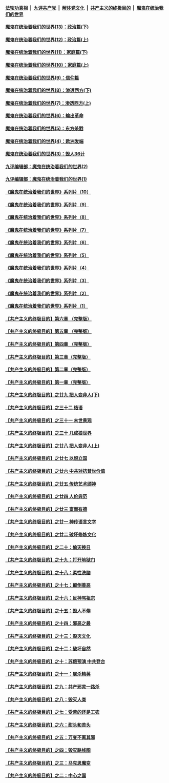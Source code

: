 

####  [法轮功真相](../../../../basic/blob/master/README.md?t=10041402) &nbsp;|&nbsp; [九评共产党](../../../../9ping.md/blob/master/README.md?t=10041402) &nbsp;|&nbsp; [解体党文化](../../../../jtdwh.md/blob/master/README.md?t=10041402)  &nbsp;|&nbsp; [共产主义的终极目的](../../../../gczydzjmd.md/blob/master/README.md?t=10041402) &nbsp;|&nbsp; [魔鬼在统治我们的世界](../../../../mgztzwmdsj.md/blob/master/README.md?t=10041402) 

#### [魔鬼在统治着我们的世界(13)：政治篇(下)](../pages/nsc422/n10448270.md?t=10041402) 

#### [魔鬼在统治着我们的世界(12)：政治篇(上)](../pages/nsc422/n10444576.md?t=10041402) 

#### [魔鬼在统治着我们的世界(11)：家庭篇(下)](../pages/nsc422/n10440961.md?t=10041402) 

#### [魔鬼在统治着我们的世界(10)：家庭篇(上)](../pages/nsc422/n10435448.md?t=10041402) 

#### [魔鬼在统治着我们的世界(9)：信仰篇](../pages/nsc422/n10432159.md?t=10041402) 

#### [魔鬼在统治着我们的世界(8)：渗透西方(下)](../pages/nsc422/n10429603.md?t=10041402) 

#### [魔鬼在统治着我们的世界(7)：渗透西方(上)](../pages/nsc422/n10426013.md?t=10041402) 

#### [魔鬼在统治着我们的世界(6)：输出革命](../pages/nsc422/n10421536.md?t=10041402) 

#### [魔鬼在统治着我们的世界(5)：东方杀戮](../pages/nsc422/n10417707.md?t=10041402) 

#### [魔鬼在统治着我们的世界(4)：欧洲发端](../pages/nsc422/n10414890.md?t=10041402) 

#### [魔鬼在统治着我们的世界(3)：毁人36计](../pages/nsc422/n10411583.md?t=10041402) 

#### [九评编辑部：魔鬼在统治着我们的世界(2)](../pages/nsc422/n10410036.md?t=10041402) 

#### [九评编辑部：魔鬼在统治着我们的世界(1)](../pages/nsc422/n10406825.md?t=10041402) 

#### [《魔鬼在统治着我们的世界》系列片（10）](../pages/nsc422/n12292670.md?t=10041402) 

#### [《魔鬼在统治着我们的世界》系列片（9）](../pages/nsc422/n12290859.md?t=10041402) 

#### [《魔鬼在统治着我们的世界》系列片（8）](../pages/nsc422/n12287445.md?t=10041402) 

#### [《魔鬼在统治着我们的世界》系列片（7）](../pages/nsc422/n12283425.md?t=10041402) 

#### [《魔鬼在统治着我们的世界》系列片（6）](../pages/nsc422/n12282314.md?t=10041402) 

#### [《魔鬼在统治着我们的世界》系列片（5）](../pages/nsc422/n12281419.md?t=10041402) 

#### [《魔鬼在统治着我们的世界》系列片（4）](../pages/nsc422/n12274024.md?t=10041402) 

#### [《魔鬼在统治着我们的世界》系列片（3）](../pages/nsc422/n12271322.md?t=10041402) 

#### [《魔鬼在统治着我们的世界》系列片（2）](../pages/nsc422/n12269049.md?t=10041402) 

#### [《魔鬼在统治着我们的世界》系列片（1）](../pages/nsc422/n12267575.md?t=10041402) 

#### [【共产主义的终极目的】第六章 （完整版）](../pages/nsc422/n11428913.md?t=10041402) 

#### [【共产主义的终极目的】第五章 （完整版）](../pages/nsc422/n11428912.md?t=10041402) 

#### [【共产主义的终极目的】第四章 （完整版）](../pages/nsc422/n11428907.md?t=10041402) 

#### [【共产主义的终极目的】第三章（完整版）](../pages/nsc422/n11428848.md?t=10041402) 

#### [【共产主义的终极目的】第二章（完整版）](../pages/nsc422/n11428831.md?t=10041402) 

#### [【共产主义的终极目的】第一章（完整版）](../pages/nsc422/n11417651.md?t=10041402) 

#### [【共产主义的终极目的】之廿九 把人变非人(下)](../pages/nsc422/n11344140.md?t=10041402) 

#### [【共产主义的终极目的】之三十二 结语](../pages/nsc422/n11360535.md?t=10041402) 

#### [【共产主义的终极目的】之三十一 末世景观](../pages/nsc422/n11351129.md?t=10041402) 

#### [【共产主义的终极目的】之三十 几成狼世界](../pages/nsc422/n11348280.md?t=10041402) 

#### [【共产主义的终极目的】之廿八 把人变非人(上)](../pages/nsc422/n11340492.md?t=10041402) 

#### [【共产主义的终极目的】之廿七 以恨立国](../pages/nsc422/n11336944.md?t=10041402) 

#### [【共产主义的终极目的】之廿六 中共对抗普世价值](../pages/nsc422/n11324785.md?t=10041402) 

#### [【共产主义的终极目的】之廿五 传统艺术颂神](../pages/nsc422/n11296396.md?t=10041402) 

#### [【共产主义的终极目的】之廿四 人伦典范](../pages/nsc422/n11296397.md?t=10041402) 

#### [【共产主义的终极目的】之廿三 富而有德](../pages/nsc422/n11283598.md?t=10041402) 

#### [【共产主义的终极目的】之廿一 神传语言文字](../pages/nsc422/n11263265.md?t=10041402) 

#### [【共产主义的终极目的】之廿二 破坏修炼文化](../pages/nsc422/n11245728.md?t=10041402) 

#### [【共产主义的终极目的】之二十：偷天换日](../pages/nsc422/n11238846.md?t=10041402) 

#### [【共产主义的终极目的】之十九：打开地狱门](../pages/nsc422/n11206376.md?t=10041402) 

#### [【共产主义的终极目的】之十八：柔性洗脑](../pages/nsc422/n11199994.md?t=10041402) 

#### [【共产主义的终极目的】之十七：颠倒善恶](../pages/nsc422/n11179782.md?t=10041402) 

#### [【共产主义的终极目的】之十六：反神骂祖宗](../pages/nsc422/n11166798.md?t=10041402) 

#### [【共产主义的终极目的】之十五：毁人不倦](../pages/nsc422/n11166792.md?t=10041402) 

#### [【共产主义的终极目的】之十四：邪恶之最](../pages/nsc422/n11150249.md?t=10041402) 

#### [【共产主义的终极目的】之十三：毁灭文化](../pages/nsc422/n11135227.md?t=10041402) 

#### [【共产主义的终极目的】之十二：破坏自然](../pages/nsc422/n11135214.md?t=10041402) 

#### [【共产主义的终极目的】之十：苏俄预演 中共登台](../pages/nsc422/n11118424.md?t=10041402) 

#### [【共产主义的终极目的】之十一：屠杀精英](../pages/nsc422/n11118442.md?t=10041402) 

#### [【共产主义的终极目的】之九：共产邪灵一路杀](../pages/nsc422/n11114139.md?t=10041402) 

#### [【共产主义的终极目的】之八：毁灭人类](../pages/nsc422/n11108503.md?t=10041402) 

#### [【共产主义的终极目的】之七：受苦的还是工农](../pages/nsc422/n11101809.md?t=10041402) 

#### [【共产主义的终极目的】之六：甜头和苦头](../pages/nsc422/n11096971.md?t=10041402) 

#### [【共产主义的终极目的】之五：万变不离其邪](../pages/nsc422/n11091285.md?t=10041402) 

#### [【共产主义的终极目的】之四：毁灭路线图](../pages/nsc422/n11086284.md?t=10041402) 

#### [【共产主义的终极目的】之三：马克思魔变](../pages/nsc422/n11061941.md?t=10041402) 

#### [【共产主义的终极目的】之二：中心之国](../pages/nsc422/n11047728.md?t=10041402) 

